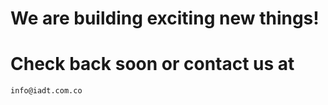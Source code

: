 # We are building exciting new things!
# Check back soon or contact us at


```markdown
info@iadt.com.co
```
